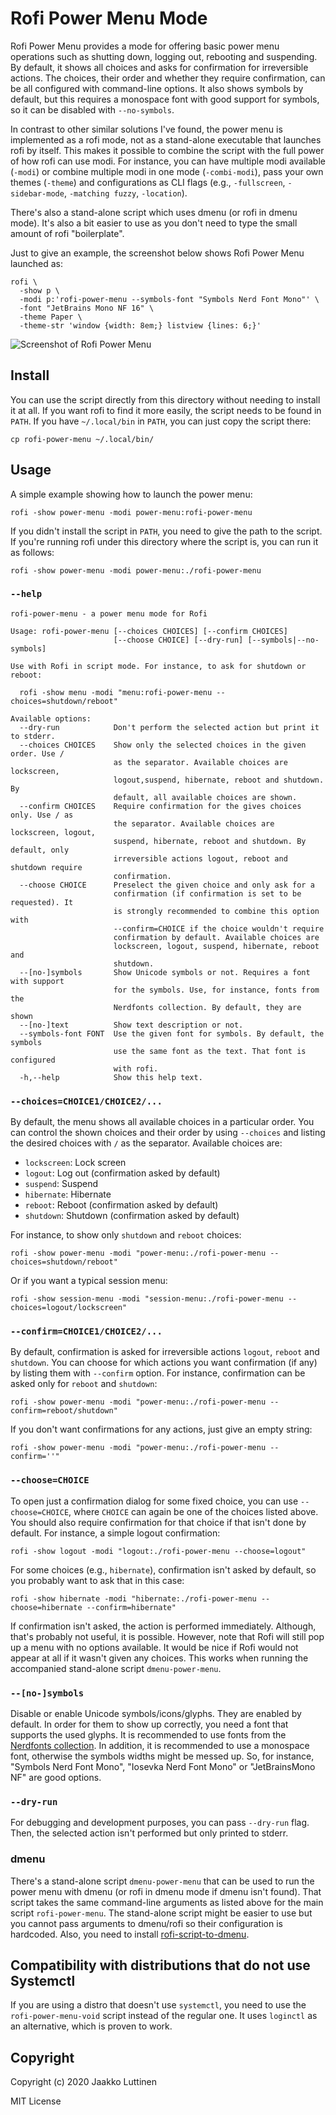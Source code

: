 # Rofi Power Menu Mode


Rofi Power Menu provides a mode for offering basic power menu operations such as
shutting down, logging out, rebooting and suspending. By default, it shows all
choices and asks for confirmation for irreversible actions. The choices, their
order and whether they require confirmation, can be all configured with
command-line options. It also shows symbols by default, but this requires a
monospace font with good support for symbols, so it can be disabled with
`--no-symbols`.

In contrast to other similar solutions I've found, the power menu is implemented
as a rofi mode, not as a stand-alone executable that launches rofi by itself.
This makes it possible to combine the script with the full power of how rofi can
use modi. For instance, you can have multiple modi available (`-modi`) or
combine multiple modi in one mode (`-combi-modi`), pass your own themes
(`-theme`) and configurations as CLI flags (e.g., `-fullscreen`,
`-sidebar-mode`, `-matching fuzzy`, `-location`).

There's also a stand-alone script which uses dmenu (or rofi in dmenu mode). It's
also a bit easier to use as you don't need to type the small amount of rofi
"boilerplate".

Just to give an example, the screenshot below shows Rofi Power Menu launched as:

```
rofi \
  -show p \
  -modi p:'rofi-power-menu --symbols-font "Symbols Nerd Font Mono"' \
  -font "JetBrains Mono NF 16" \
  -theme Paper \
  -theme-str 'window {width: 8em;} listview {lines: 6;}'
```

![Screenshot of Rofi Power Menu](./screenshot.png)


## Install

You can use the script directly from this directory without needing to install
it at all. If you want rofi to find it more easily, the script needs to be found
in `PATH`. If you have `~/.local/bin` in `PATH`, you can just copy the script
there:

```
cp rofi-power-menu ~/.local/bin/
```


## Usage

A simple example showing how to launch the power menu:

```
rofi -show power-menu -modi power-menu:rofi-power-menu
```

If you didn't install the script in `PATH`, you need to give the path to the
script. If you're running rofi under this directory where the script is, you can
run it as follows:

```
rofi -show power-menu -modi power-menu:./rofi-power-menu
```


### `--help`

```
rofi-power-menu - a power menu mode for Rofi

Usage: rofi-power-menu [--choices CHOICES] [--confirm CHOICES]
                       [--choose CHOICE] [--dry-run] [--symbols|--no-symbols]

Use with Rofi in script mode. For instance, to ask for shutdown or reboot:

  rofi -show menu -modi "menu:rofi-power-menu --choices=shutdown/reboot"

Available options:
  --dry-run            Don't perform the selected action but print it to stderr.
  --choices CHOICES    Show only the selected choices in the given order. Use /
                       as the separator. Available choices are lockscreen,
                       logout,suspend, hibernate, reboot and shutdown. By
                       default, all available choices are shown.
  --confirm CHOICES    Require confirmation for the gives choices only. Use / as
                       the separator. Available choices are lockscreen, logout,
                       suspend, hibernate, reboot and shutdown. By default, only
                       irreversible actions logout, reboot and shutdown require
                       confirmation.
  --choose CHOICE      Preselect the given choice and only ask for a
                       confirmation (if confirmation is set to be requested). It
                       is strongly recommended to combine this option with
                       --confirm=CHOICE if the choice wouldn't require
                       confirmation by default. Available choices are
                       lockscreen, logout, suspend, hibernate, reboot and
                       shutdown.
  --[no-]symbols       Show Unicode symbols or not. Requires a font with support
                       for the symbols. Use, for instance, fonts from the
                       Nerdfonts collection. By default, they are shown
  --[no-]text          Show text description or not.
  --symbols-font FONT  Use the given font for symbols. By default, the symbols
                       use the same font as the text. That font is configured
                       with rofi.
  -h,--help            Show this help text.
```


### `--choices=CHOICE1/CHOICE2/...`

By default, the menu shows all available choices in a particular order. You can
control the shown choices and their order by using `--choices` and listing the
desired choices with `/` as the separator. Available choices are:

- `lockscreen`: Lock screen
- `logout`: Log out (confirmation asked by default)
- `suspend`: Suspend
- `hibernate`: Hibernate
- `reboot`: Reboot (confirmation asked by default)
- `shutdown`: Shutdown (confirmation asked by default)

For instance, to show only `shutdown` and `reboot` choices:

```
rofi -show power-menu -modi "power-menu:./rofi-power-menu --choices=shutdown/reboot"
```

Or if you want a typical session menu:

```
rofi -show session-menu -modi "session-menu:./rofi-power-menu --choices=logout/lockscreen"
```

### `--confirm=CHOICE1/CHOICE2/...`

By default, confirmation is asked for irreversible actions `logout`, `reboot`
and `shutdown`. You can choose for which actions you want confirmation (if any)
by listing them with `--confirm` option. For instance, confirmation can be asked
only for `reboot` and `shutdown`:


```
rofi -show power-menu -modi "power-menu:./rofi-power-menu --confirm=reboot/shutdown"
```

If you don't want confirmations for any actions, just give an empty string:

```
rofi -show power-menu -modi "power-menu:./rofi-power-menu --confirm=''"
```


### `--choose=CHOICE`

To open just a confirmation dialog for some fixed choice, you can use
`--choose=CHOICE`, where `CHOICE` can again be one of the choices listed above.
You should also require confirmation for that choice if that isn't done by
default. For instance, a simple logout confirmation:

```
rofi -show logout -modi "logout:./rofi-power-menu --choose=logout"
```

For some choices (e.g., `hibernate`), confirmation isn't asked by default, so
you probably want to ask that in this case:

```
rofi -show hibernate -modi "hibernate:./rofi-power-menu --choose=hibernate --confirm=hibernate"
```

If confirmation isn't asked, the action is performed immediately. Although,
that's probably not useful, it is possible. However, note that Rofi will still
pop up a menu with no options available. It would be nice if Rofi would not
appear at all if it wasn't given any choices. This works when running the
accompanied stand-alone script `dmenu-power-menu`.


### `--[no-]symbols`

Disable or enable Unicode symbols/icons/glyphs. They are enabled by default. In
order for them to show up correctly, you need a font that supports the used
glyphs. It is recommended to use fonts from the [Nerdfonts
collection](https://www.nerdfonts.com/). In addition, it is recommended to use a
monospace font, otherwise the symbols widths might be messed up. So, for
instance, "Symbols Nerd Font Mono", "Iosevka Nerd Font Mono" or "JetBrainsMono
NF" are good options.


### `--dry-run`

For debugging and development purposes, you can pass `--dry-run` flag. Then, the
selected action isn't performed but only printed to stderr.


### dmenu

There's a stand-alone script `dmenu-power-menu` that can be used to run the
power menu with dmenu (or rofi in dmenu mode if dmenu isn't found). That script
takes the same command-line arguments as listed above for the main script
`rofi-power-menu`. The stand-alone script might be easier to use but you cannot
pass arguments to dmenu/rofi so their configuration is hardcoded. Also, you need
to install
[rofi-script-to-dmenu](https://github.com/jluttine/rofi-script-to-dmenu).

## Compatibility with distributions that do not use Systemctl

If you are using a distro that doesn't use `systemctl`, you need to use
the `rofi-power-menu-void` script instead of the regular one. It uses 
`loginctl` as an alternative, which is proven to work.

## Copyright

Copyright (c) 2020 Jaakko Luttinen

MIT License
